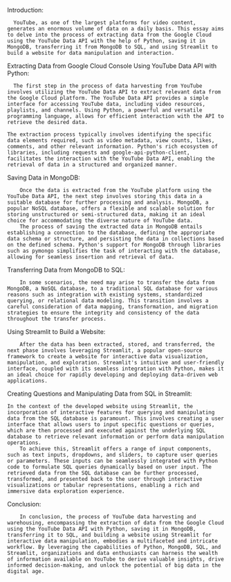 Introduction:

      YouTube, as one of the largest platforms for video content, generates an enormous volume of data on a daily basis. This essay aims to delve into the process of extracting data from the Google Cloud using the YouTube Data API with the help of Python, saving it in MongoDB, transferring it from MongoDB to SQL, and using Streamlit to build a website for data manipulation and interaction.



Extracting Data from Google Cloud Console Using YouTube Data API with Python:

      The first step in the process of data harvesting from YouTube involves utilizing the YouTube Data API to extract relevant data from the Google Cloud platform. The YouTube Data API provides a simple interface for accessing YouTube data, including video resources, playlists, and channels. Using Python, a powerful and versatile programming language, allows for efficient interaction with the API to retrieve the desired data.
      
    The extraction process typically involves identifying the specific data elements required, such as video metadata, view counts, likes, comments, and other relevant information. Python's rich ecosystem of libraries, including requests and google-api-python-client, facilitates the interaction with the YouTube Data API, enabling the retrieval of data in a structured and organized manner.



Saving Data in MongoDB:

		Once the data is extracted from the YouTube platform using the YouTube Data API, the next step involves storing this data in a suitable database for further processing and analysis. MongoDB, a popular NoSQL database, offers a flexible and scalable solution for storing unstructured or semi-structured data, making it an ideal choice for accommodating the diverse nature of YouTube data.
		The process of saving the extracted data in MongoDB entails establishing a connection to the database, defining the appropriate data schema or structure, and persisting the data in collections based on the defined schema. Python's support for MongoDB through libraries such as pymongo simplifies the task of interacting with the database, allowing for seamless insertion and retrieval of data.



Transferring Data from MongoDB to SQL:

		In some scenarios, the need may arise to transfer the data from MongoDB, a NoSQL database, to a traditional SQL database for various reasons such as integration with existing systems, standardized querying, or relational data modeling. This transition involves a careful consideration of data mapping, transformation, and migration strategies to ensure the integrity and consistency of the data throughout the transfer process.



Using Streamlit to Build a Website:

		After the data has been extracted, stored, and transferred, the next phase involves leveraging Streamlit, a popular open-source framework to create a website for interactive data visualization, manipulation, and exploration. Streamlit's intuitive and user-friendly interface, coupled with its seamless integration with Python, makes it an ideal choice for rapidly developing and deploying data-driven web applications.



Creating Questions and Manipulating Data from SQL in Streamlit:

	In the context of the developed website using Streamlit, the incorporation of interactive features for querying and manipulating data from the SQL database is paramount. This involves creating a user interface that allows users to input specific questions or queries, which are then processed and executed against the underlying SQL database to retrieve relevant information or perform data manipulation operations.
		To achieve this, Streamlit offers a range of input components, such as text inputs, dropdowns, and sliders, to capture user queries or parameters. These inputs can be seamlessly integrated with Python code to formulate SQL queries dynamically based on user input. The retrieved data from the SQL database can be further processed, transformed, and presented back to the user through interactive visualizations or tabular representations, enabling a rich and immersive data exploration experience.



Conclusion:

		In conclusion, the process of YouTube data harvesting and warehousing, encompassing the extraction of data from the Google Cloud using the YouTube Data API with Python, saving it in MongoDB, transferring it to SQL, and building a website using Streamlit for interactive data manipulation, embodies a multifaceted and intricate workflow. By leveraging the capabilities of Python, MongoDB, SQL, and Streamlit, organizations and data enthusiasts can harness the wealth of information available on YouTube to derive valuable insights, drive informed decision-making, and unlock the potential of big data in the digital age.
